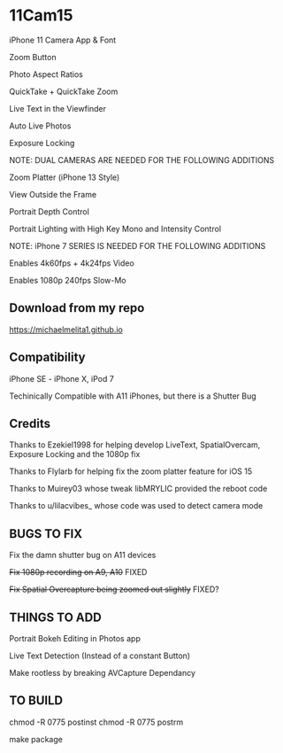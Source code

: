 # 11Cam15

iPhone 11 Camera App & Font

Zoom Button

Photo Aspect Ratios

QuickTake + QuickTake Zoom

Live Text in the Viewfinder 

Auto Live Photos

Exposure Locking

NOTE: DUAL CAMERAS ARE NEEDED FOR THE FOLLOWING ADDITIONS

Zoom Platter (iPhone 13 Style)

View Outside the Frame

Portrait Depth Control

Portrait Lighting with High Key Mono and Intensity Control

NOTE: iPhone 7 SERIES IS NEEDED FOR THE FOLLOWING ADDITIONS

Enables 4k60fps + 4k24fps Video

Enables 1080p 240fps Slow-Mo

## Download from my repo

https://michaelmelita1.github.io

## Compatibility

iPhone SE - iPhone X, iPod 7

Techinically Compatible with A11 iPhones, but there is a Shutter Bug

## Credits
Thanks to Ezekiel1998 for helping develop LiveText, SpatialOvercam, Exposure Locking and the 1080p fix

Thanks to Flylarb for helping fix the zoom platter feature for iOS 15

Thanks to Muirey03 whose tweak libMRYLIC provided the reboot code

Thanks to u/lilacvibes_ whose code was used to detect camera mode


## BUGS TO FIX

Fix the damn shutter bug on A11 devices

~~Fix 1080p recording on A9, A10~~	FIXED

~~Fix Spatial Overcapture being zoomed out slightly~~ FIXED?


## THINGS TO ADD
Portrait Bokeh Editing in Photos app

Live Text Detection (Instead of a constant Button)

Make rootless by breaking AVCapture Dependancy

## TO BUILD

chmod -R 0775 postinst
chmod -R 0775 postrm

make package


